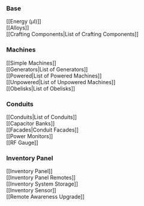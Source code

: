 ### Base  
[[Energy (µI)]]  
[[Alloys]]  
[[Crafting Components|List of Crafting Components]]
### Machines
[[Simple Machines]]  
[[Generators|List of Generators]]  
[[Powered|List of Powered Machines]]  
[[Unpowered|List of Unpowered Machines]]  
[[Obelisks|List of Obelisks]]  
### Conduits
[[Conduits|List of Conduits]]  
[[Capacitor Banks]]  
[[Facades|Conduit Facades]]  
[[Power Monitors]]  
[[RF Gauge]]  
### Inventory Panel
[[Inventory Panel]]  
[[Inventory Panel Remotes]]  
[[Inventory System Storage]]  
[[Inventory Sensor]]  
[[Remote Awareness Upgrade]]